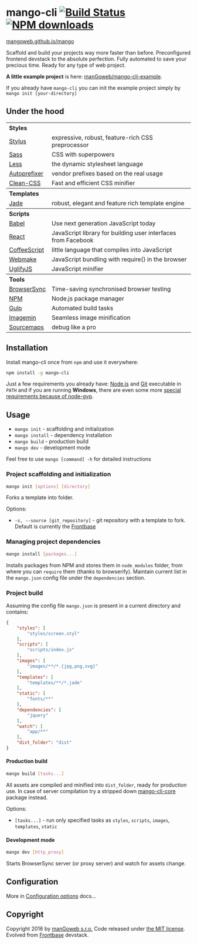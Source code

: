 mango-cli [![Build Status](https://travis-ci.org/manGoweb/mango-cli.svg?branch=master)](https://travis-ci.org/manGoweb/mango-cli) [![NPM downloads](https://img.shields.io/npm/dm/mango-cli.svg)](https://www.npmjs.com/package/mango-cli)
=========

[mangoweb.github.io/mango](http://mangoweb.github.io/mango)

Scaffold and build your projects way more faster than before. Preconfigured frontend devstack to the absolute perfection. Fully automated to save your precious time. Ready for any type of web project.

**A little example project** is here: [manGoweb/mango-cli-example](https://github.com/mangoweb/mango-cli-example).

If you already have `mango-cli` you can init the example project simply by `mango init [your-directory]`

## Under the hood

<table>
<tr><th colspan=2 align=left>Styles</th></tr>
<tr><td><a href="http://learnboost.github.io/stylus">Stylus</a></td><td>expressive, robust, feature-rich CSS preprocessor</td></tr>
<tr><td><a href="https://github.com/sass/libsass">Sass</a></td><td>CSS with superpowers</td></tr>
<tr><td><a href="http://lesscss.org">Less</a></td><td>the dynamic stylesheet language</td></tr>
<tr><td><a href="https://github.com/postcss/autoprefixer">Autoprefixer </a></td><td>vendor prefixes based on the real usage</td></tr>
<tr><td><a href="https://github.com/jakubpawlowicz/clean-css">Clean-CSS</a></td><td>Fast and efficient CSS minifier</td></tr>

<tr><th colspan=2 align=left>Templates</th></tr>
<tr><td><a href="http://jade-lang.com">Jade</a></td><td>robust, elegant and feature rich template engine</td></tr>

<tr><th colspan=2 align=left>Scripts</th></tr>
<tr><td><a href="https://babeljs.io/">Babel</a></td><td>Use next generation JavaScript today</td></tr>
<tr><td><a href="http://facebook.github.io/react">React</a></td><td>JavaScript library for building user interfaces from Facebook</td></tr>
<tr><td><a href="http://coffeescript.org">CoffeeScript</a></td><td>little language that compiles into JavaScript</td></tr>
<tr><td><a href="https://github.com/medikoo/modules-webmake">Webmake</a></td><td>JavaScript bundling with require() in the browser</td></tr>
<tr><td><a href="http://lisperator.net/uglifyjs">UglifyJS</a></td><td>JavaScript minifier</td></tr>

<tr><th colspan=2 align=left>Tools</th></tr>
<tr><td><a href="http://www.browsersync.io">BrowserSync</a></td><td>Time-saving synchronised browser testing</td></tr>
<tr><td><a href="https://www.npmjs.org">NPM</a></td><td>Node.js package manager</td></tr>
<tr><td><a href="http://gulpjs.com/">Gulp</a></td><td>Automated build tasks</td></tr>
<tr><td><a href="https://github.com/imagemin/imagemin">Imagemin</a></td><td>Seamless image minification</td></tr>
<tr><td><a href="https://github.com/floridoo/gulp-sourcemaps">Sourcemaps</a></td><td>debug like a pro</td></tr>
</table>

## Installation

Install mango-cli once from `npm` and use it everywhere:

```sh
npm install -g mango-cli
```

Just a few requirements you already have: [Node.js](http://nodejs.org) and [Git](http://git-scm.com) executable in `PATH` and if you are running __Windows__, there are even some more [special requirements because of node-gyp](https://github.com/TooTallNate/node-gyp).

## Usage

* `mango init` - scaffolding and initialization
* `mango install` - dependency installation
* `mango build` - production build
* `mango dev` - development mode

Feel free to use `mango [command] -h` for detailed instructions


### Project scaffolding and initialization

```sh
mango init [options] [directory]
```

Forks a template into folder.

Options:
* `-s, --source [git_repository]` - git repository with a template to fork. Default is currently the [Frontbase](http://frontbase.org)


### Managing project dependencies

```sh
mango install [packages...]
```

Installs packages from NPM and stores them in `node_modules` folder, from where you can `require` them (thanks to browserify).
Maintain current list in the `mango.json` config file under the `dependencies` section.


### Project build

Assuming the config file `mango.json` is present in a current directory and contains:

```json
{
	"styles": [
		"styles/screen.styl"
	],
	"scripts": [
		"scripts/index.js"
	],
	"images": [
		"images/**/*.{jpg,png,svg}"
	],
	"templates": [
		"templates/**/*.jade"
	],
	"static": [
		"fonts/**"
	],
	"dependencies": [
		"jquery"
	],
	"watch": [
		"app/**"
	],
	"dist_folder": "dist"
}
```


#### Production build

```sh
mango build [tasks...]
```

All assets are compiled and minified into `dist_folder`, ready for production use.
In case of server compilation try a stripped down [mango-cli-core](https://github.com/manGoweb/mango-cli-core) package instead.

Options:
* `[tasks...]` - run only specified tasks as `styles`, `scripts`, `images`, `templates`, `static`


#### Development mode

```sh
mango dev [http_proxy]
```

Starts BrowserSync server (or proxy server) and watch for assets change.


## Configuration

More in [Configuration options](docs/config.md) docs...

## Copyright

Copyright 2016 by [manGoweb s.r.o.](http://www.mangoweb.cz) Code released under [the MIT license](LICENSE). Evolved from [Frontbase](http://frontbase.org) devstack.
